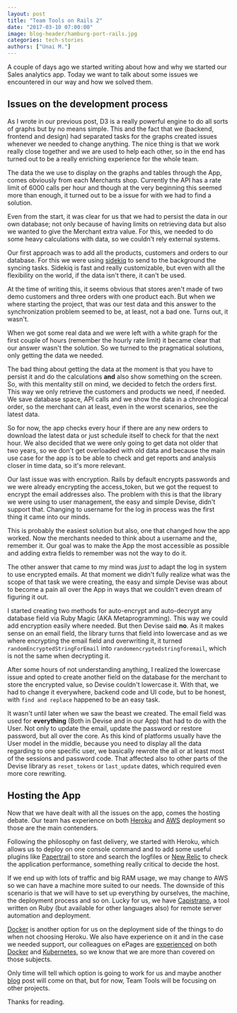 ```yaml
---
layout: post
title: "Team Tools on Rails 2"
date: "2017-03-10 07:00:00"
image: blog-header/hamburg-port-rails.jpg
categories: tech-stories
authors: ["Unai M."]
---
```


A couple of days ago we started writing about how and why we started our Sales analytics app. Today we want to talk about some issues we encountered in our way and how we solved them.

## Issues on the development process

As I wrote in our previous post, D3 is a really powerful engine to do all sorts of graphs but by no means simple. This and the fact that we (backend, frontend and design) had separated tasks for the graphs created issues whenever we needed to change anything. The nice thing is that we work really close together and we are used to help each other, so in the end has turned out to be a really enriching experience for the whole team.

The data the we use to display on the graphs and tables through the App, comes obviously from each Merchants shop. Currently the API has a rate limit of 6000 calls per hour and though at the very beginning this seemed more than enough, it turned out to be a issue for with we had to find a solution.

Even from the start, it was clear for us that we had to persist the data in our own database; not only because of having limits on retrieving data but also we wanted to give the Merchant extra value. For this, we needed to do some heavy calculations with data, so we couldn't rely external systems.

Our first approach was to add all the products, customers and orders to our database. For this we were using [sidekiq](http://sidekiq.org/) to send to the background the syncing tasks. Sidekiq is fast and really customizable, but even with all the flexibility on the world, if the data isn't there, it can't be used.

At the time of writing this, it seems obvious that stores aren't made of two demo customers and three orders with one product each. But when we where starting the project, that was our test data and this answer to the synchronization problem seemed to be, at least, not a bad one. Turns out, it wasn't.

When we got some real data and we were left with a white graph for the first couple of hours (remember the hourly rate limit) it became clear that our answer wasn't the solution. So we turned to the pragmatical solutions, only getting the data we needed.

The bad thing about getting the data at the moment is that you have to persist it and do the calculations **and** also show something on the screen. So, with this mentality still on mind, we decided to fetch the orders first. This way we only retrieve the customers and products we need, if needed. We save database space, API calls and we show the data in a chronological order, so the merchant can at least, even in the worst scenarios, see the latest data.

So for now, the app checks every hour if there are any new orders to download the latest data or just schedule itself to check for that the next hour. We also decided that we were only going to get data not older that two years, so we don't get overloaded with old data and because the main use case for the app is to be able to check and get reports and analysis closer in time data, so it's more relevant.

Our last issue was with encryption. Rails by default encrypts passwords and we were already encrypting the access_token, but we got the request to encrypt the email addresses also. The problem with this is that the library we were using to user management, the easy and simple Devise, didn't support that. Changing to username for the log in process was the first thing it came into our minds.

This is probably the easiest solution but also, one that changed how the app worked. Now the merchants needed to think about a username and the, remember it. Our goal was to make the App the most accessible as possible and adding extra fields to remember was not the way to do it.

The other answer that came to my mind was *just* to adapt the log in system to use encrypted emails. At that moment we didn't fully realize what was the scope of that task we were creating, the easy and simple Devise was about to become a pain all over the App in ways that we couldn't even dream of figuring it out.

I started creating two methods for auto-encrypt and auto-decrypt any database field via Ruby Magic (AKA Metaprogramming). This way we could add encryption easily where needed. But then Devise said **no**. As it makes sense on an email field, the library turns that field into lowercase and as we where encrypting the email field and overwriting it, it turned `randomEncryptedStringForEmail` into `randomencryptedstringforemail`, which is not the same when decrypting it.

After some hours of not understanding anything, I realized the lowercase issue and opted to create another field on the database for the merchant to store the encrypted value, so Devise couldn't lowercase it. With that, we had to change it everywhere, backend code and UI code, but to be honest, with `find and replace` happened to be an easy task.

It wasn't until later when we saw the beast we created. The email field was used for **everything** (Both in Devise and in our App) that had to do with the User. Not only to update the email, update the password or restore password, but all over the core. As this kind of platforms usually have the User model in the middle, because you need to display all the data regarding to one specific user, we basically rewrote the all or at least most of the sessions and password code. That affected also to other parts of the Devise library as `reset_tokens` or `last_update` dates, which required even more core rewriting.

## Hosting the App

Now that we have dealt with all the issues on the app, comes the hosting debate. Our team has experience on both [Heroku](https://www.heroku.com) and [AWS](https://aws.amazon.com) deployment so those are the main contenders.

Following the philosophy on fast delivery, we started with Heroku, which allows us to deploy on one console command and to add some useful plugins like [Papertrail](https://papertrailapp.com) to store and search the logfiles or [New Relic](https://newrelic.com/) to check the application performance, something really critical to decide the host.

If we end up with lots of traffic and big RAM usage, we may change to AWS so we can have a machine more suited to our needs. The downside of this scenario is that we will have to set up everything by ourselves, the machine, the deployment process and so on. Lucky for us, we have [Capistrano](http://capistranorb.com/), a tool written on Ruby (but available for other languages also) for remote server automation and deployment.

[Docker](https://www.docker.com) is another option for us on the deployment side of the things to do when not choosing Heroku. We also have experience on it and in the case we needed support, our colleagues on ePages are [experienced](https://developer.epages.com/blog/2016/07/05/containerdays-hamburg.html) on both [Docker](https://developer.epages.com/blog/2016/11/28/xp-days-germany-2016.html) and [Kubernetes](https://developer.epages.com/blog/2016/08/09/how-to-setup-a-ha-kubernetes-cluster-etcd-cluster-with-ssl.html), so we know that we are more than covered on those subjects.

Only time will tell which option is going to work for us and maybe another [blog](https://developer.epages.com/blog/) post will come on that, but for now, Team Tools will be focusing on other projects.

Thanks for reading.
